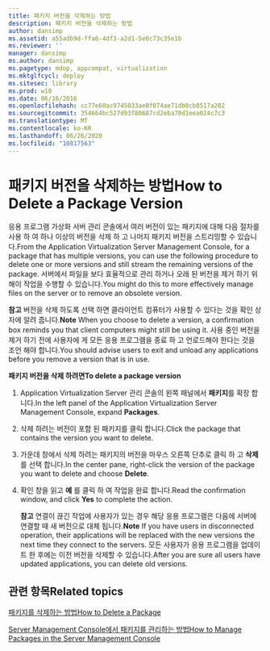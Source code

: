 ```yaml
---
title: 패키지 버전을 삭제하는 방법
description: 패키지 버전을 삭제하는 방법
author: dansimp
ms.assetid: a55adb9d-ffa6-4df3-a2d1-5e0c73c35e1b
ms.reviewer: ''
manager: dansimp
ms.author: dansimp
ms.pagetype: mdop, appcompat, virtualization
ms.mktglfcycl: deploy
ms.sitesec: library
ms.prod: w10
ms.date: 06/16/2016
ms.openlocfilehash: cc77e60ac9745033ae8f074ae71db0cb8517a202
ms.sourcegitcommit: 354664bc527d93f80687cd2eba70d1eea024c7c3
ms.translationtype: MT
ms.contentlocale: ko-KR
ms.lasthandoff: 06/26/2020
ms.locfileid: "10817563"
---
```

# <span data-ttu-id="bbbff-103">패키지 버전을 삭제하는 방법</span><span class="sxs-lookup"><span data-stu-id="bbbff-103">How to Delete a Package Version</span></span>


<span data-ttu-id="bbbff-104">응용 프로그램 가상화 서버 관리 콘솔에서 여러 버전이 있는 패키지에 대해 다음 절차를 사용 하 여 하나 이상의 버전을 삭제 하 고 나머지 패키지 버전을 스트리밍할 수 있습니다.</span><span class="sxs-lookup"><span data-stu-id="bbbff-104">From the Application Virtualization Server Management Console, for a package that has multiple versions, you can use the following procedure to delete one or more versions and still stream the remaining versions of the package.</span></span> <span data-ttu-id="bbbff-105">서버에서 파일을 보다 효율적으로 관리 하거나 오래 된 버전을 제거 하기 위해이 작업을 수행할 수 있습니다.</span><span class="sxs-lookup"><span data-stu-id="bbbff-105">You might do this to more effectively manage files on the server or to remove an obsolete version.</span></span>

<span data-ttu-id="bbbff-106">**참고**  버전을 삭제 하도록 선택 하면 클라이언트 컴퓨터가 사용할 수 있다는 것을 확인 상자에 알려 줍니다.</span><span class="sxs-lookup"><span data-stu-id="bbbff-106">**Note** When you choose to delete a version, a confirmation box reminds you that client computers might still be using it.</span></span> <span data-ttu-id="bbbff-107">사용 중인 버전을 제거 하기 전에 사용자에 게 모든 응용 프로그램을 종료 하 고 언로드해야 한다는 것을 조언 해야 합니다.</span><span class="sxs-lookup"><span data-stu-id="bbbff-107">You should advise users to exit and unload any applications before you remove a version that is in use.</span></span>

 

**<span data-ttu-id="bbbff-108">패키지 버전을 삭제 하려면</span><span class="sxs-lookup"><span data-stu-id="bbbff-108">To delete a package version</span></span>**

1.  <span data-ttu-id="bbbff-109">Application Virtualization Server 관리 콘솔의 왼쪽 패널에서 **패키지**를 확장 합니다.</span><span class="sxs-lookup"><span data-stu-id="bbbff-109">In the left panel of the Application Virtualization Server Management Console, expand **Packages**.</span></span>

2.  <span data-ttu-id="bbbff-110">삭제 하려는 버전이 포함 된 패키지를 클릭 합니다.</span><span class="sxs-lookup"><span data-stu-id="bbbff-110">Click the package that contains the version you want to delete.</span></span>

3.  <span data-ttu-id="bbbff-111">가운데 창에서 삭제 하려는 패키지의 버전을 마우스 오른쪽 단추로 클릭 하 고 **삭제**를 선택 합니다.</span><span class="sxs-lookup"><span data-stu-id="bbbff-111">In the center pane, right-click the version of the package you want to delete and choose **Delete**.</span></span>

4.  <span data-ttu-id="bbbff-112">확인 창을 읽고 **예** 를 클릭 하 여 작업을 완료 합니다.</span><span class="sxs-lookup"><span data-stu-id="bbbff-112">Read the confirmation window, and click **Yes** to complete the action.</span></span>

    <span data-ttu-id="bbbff-113">**참고**  연결이 끊긴 작업에 사용자가 있는 경우 해당 응용 프로그램은 다음에 서버에 연결할 때 새 버전으로 대체 됩니다.</span><span class="sxs-lookup"><span data-stu-id="bbbff-113">**Note** If you have users in disconnected operation, their applications will be replaced with the new versions the next time they connect to the servers.</span></span> <span data-ttu-id="bbbff-114">모든 사용자가 응용 프로그램을 업데이트 한 후에는 이전 버전을 삭제할 수 있습니다.</span><span class="sxs-lookup"><span data-stu-id="bbbff-114">After you are sure all users have updated applications, you can delete old versions.</span></span>

     

## <span data-ttu-id="bbbff-115">관련 항목</span><span class="sxs-lookup"><span data-stu-id="bbbff-115">Related topics</span></span>


[<span data-ttu-id="bbbff-116">패키지를 삭제하는 방법</span><span class="sxs-lookup"><span data-stu-id="bbbff-116">How to Delete a Package</span></span>](how-to-delete-a-packageserver.md)

[<span data-ttu-id="bbbff-117">Server Management Console에서 패키지를 관리하는 방법</span><span class="sxs-lookup"><span data-stu-id="bbbff-117">How to Manage Packages in the Server Management Console</span></span>](how-to-manage-packages-in-the-server-management-console.md)

 

 





